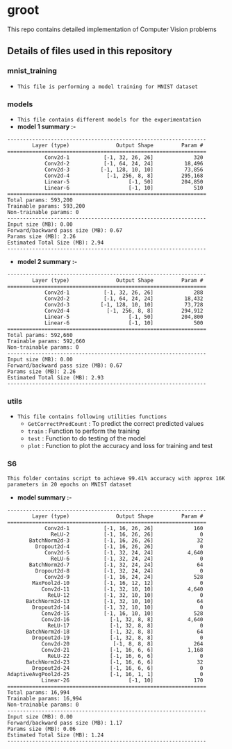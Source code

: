 # groot
This repo contains detailed implementation of Computer Vision problems

## Details of files used in this repository

### mnist_training

- `This file is performing a model training for MNIST dataset` 

### models

- `This file contains different models for the experimentation`
- **model 1 summary :-**

```
----------------------------------------------------------------
        Layer (type)               Output Shape         Param #
================================================================
            Conv2d-1           [-1, 32, 26, 26]             320
            Conv2d-2           [-1, 64, 24, 24]          18,496
            Conv2d-3          [-1, 128, 10, 10]          73,856
            Conv2d-4            [-1, 256, 8, 8]         295,168
            Linear-5                   [-1, 50]         204,850
            Linear-6                   [-1, 10]             510
================================================================
Total params: 593,200
Trainable params: 593,200
Non-trainable params: 0
----------------------------------------------------------------
Input size (MB): 0.00
Forward/backward pass size (MB): 0.67
Params size (MB): 2.26
Estimated Total Size (MB): 2.94
----------------------------------------------------------------
```

- **model 2 summary :-**

```
----------------------------------------------------------------
        Layer (type)               Output Shape         Param #
================================================================
            Conv2d-1           [-1, 32, 26, 26]             288
            Conv2d-2           [-1, 64, 24, 24]          18,432
            Conv2d-3          [-1, 128, 10, 10]          73,728
            Conv2d-4            [-1, 256, 8, 8]         294,912
            Linear-5                   [-1, 50]         204,800
            Linear-6                   [-1, 10]             500
================================================================
Total params: 592,660
Trainable params: 592,660
Non-trainable params: 0
----------------------------------------------------------------
Input size (MB): 0.00
Forward/backward pass size (MB): 0.67
Params size (MB): 2.26
Estimated Total Size (MB): 2.93
----------------------------------------------------------------
```

### utils

- `This file contains following utilities functions`
    - `GetCorrectPredCount` : To predict the correct predicted values
    - `train` : Function to perform the training
    - `test` : Function to do testing of the model
    - `plot` : Function to plot the accuracy and loss for training and test

### S6

 `This folder contains script to achieve 99.41% accuracy with approx 16K parameters in 20 epochs on MNIST dataset`

 - **model summary :-**

```
----------------------------------------------------------------
        Layer (type)               Output Shape         Param #
================================================================
            Conv2d-1           [-1, 16, 26, 26]             160
              ReLU-2           [-1, 16, 26, 26]               0
       BatchNorm2d-3           [-1, 16, 26, 26]              32
         Dropout2d-4           [-1, 16, 26, 26]               0
            Conv2d-5           [-1, 32, 24, 24]           4,640
              ReLU-6           [-1, 32, 24, 24]               0
       BatchNorm2d-7           [-1, 32, 24, 24]              64
         Dropout2d-8           [-1, 32, 24, 24]               0
            Conv2d-9           [-1, 16, 24, 24]             528
        MaxPool2d-10           [-1, 16, 12, 12]               0
           Conv2d-11           [-1, 32, 10, 10]           4,640
             ReLU-12           [-1, 32, 10, 10]               0
      BatchNorm2d-13           [-1, 32, 10, 10]              64
        Dropout2d-14           [-1, 32, 10, 10]               0
           Conv2d-15           [-1, 16, 10, 10]             528
           Conv2d-16             [-1, 32, 8, 8]           4,640
             ReLU-17             [-1, 32, 8, 8]               0
      BatchNorm2d-18             [-1, 32, 8, 8]              64
        Dropout2d-19             [-1, 32, 8, 8]               0
           Conv2d-20              [-1, 8, 8, 8]             264
           Conv2d-21             [-1, 16, 6, 6]           1,168
             ReLU-22             [-1, 16, 6, 6]               0
      BatchNorm2d-23             [-1, 16, 6, 6]              32
        Dropout2d-24             [-1, 16, 6, 6]               0
AdaptiveAvgPool2d-25             [-1, 16, 1, 1]               0
           Linear-26                   [-1, 10]             170
================================================================
Total params: 16,994
Trainable params: 16,994
Non-trainable params: 0
----------------------------------------------------------------
Input size (MB): 0.00
Forward/backward pass size (MB): 1.17
Params size (MB): 0.06
Estimated Total Size (MB): 1.24
----------------------------------------------------------------
```
